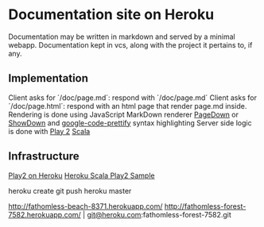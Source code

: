 Documentation site on Heroku
=====================================

Documentation may be written in markdown and served by a minimal webapp.
Documentation kept in vcs, along with the project it pertains to, if any.

## Implementation
Client asks for ´/doc/page.md´: respond with ´/doc/page.md´
Client asks for ´/doc/page.html´: respond with an html page that render page.md inside.
Rendering is done using JavaScript MarkDown renderer [PageDown][1] or [ShowDown][2] and [google-code-prettify][3] syntax highlighting
Server side logic is done with [Play 2][4] [Scala][5]

[1]: http://code.google.com/p/pagedown/wiki/PageDown
[2]: https://github.com/coreyti/showdown
[3]: http://code.google.com/p/google-code-prettify/
[4]: http://www.playframework.org/
[5]: http://www.scala-lang.org/


## Infrastructure

[Play2 on Heroku][10]
[Heroku Scala Play2 Sample][11]

[10]: https://github.com/playframework/Play20/wiki/ProductionHeroku
[11]: https://github.com/heroku/scala-play-sample

heroku create
git push heroku master

http://fathomless-beach-8371.herokuapp.com/
http://fathomless-forest-7582.herokuapp.com/ | git@heroku.com:fathomless-forest-7582.git


